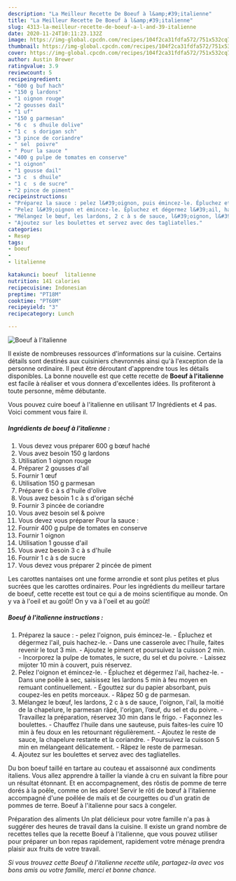 ```yaml
---
description: "La Meilleur Recette De Boeuf à l&amp;#39;italienne"
title: "La Meilleur Recette De Boeuf à l&amp;#39;italienne"
slug: 4313-la-meilleur-recette-de-boeuf-a-l-and-39-italienne
date: 2020-11-24T10:11:23.132Z
image: https://img-global.cpcdn.com/recipes/104f2ca31fdfa572/751x532cq70/boeuf-a-litalienne-photo-principale-de-la-recette.jpg
thumbnail: https://img-global.cpcdn.com/recipes/104f2ca31fdfa572/751x532cq70/boeuf-a-litalienne-photo-principale-de-la-recette.jpg
cover: https://img-global.cpcdn.com/recipes/104f2ca31fdfa572/751x532cq70/boeuf-a-litalienne-photo-principale-de-la-recette.jpg
author: Austin Brewer
ratingvalue: 3.9
reviewcount: 5
recipeingredient:
- "600 g buf hach"
- "150 g lardons"
- "1 oignon rouge"
- "2 gousses dail"
- "1 uf"
- "150 g parmesan"
- "6 c  s dhuile dolive"
- "1 c  s dorigan sch"
- "3 pince de coriandre"
- " sel  poivre"
- " Pour la sauce "
- "400 g pulpe de tomates en conserve"
- "1 oignon"
- "1 gousse dail"
- "3 c  s dhuile"
- "1 c  s de sucre"
- "2 pince de piment"
recipeinstructions:
- "Préparez la sauce : pelez l&#39;oignon, puis émincez-le. Épluchez et dégermez l&#39;ail, puis hachez-le. Dans une casserole avec l&#39;huile, faites revenir le tout 3 min. Ajoutez le piment et poursuivez la cuisson 2 min. Incorporez la pulpe de tomates, le sucre, du sel et du poivre. Laissez mijoter 10 min à couvert, puis réservez."
- "Pelez l&#39;oignon et émincez-le. Épluchez et dégermez l&#39;ail, hachez-le. Dans une poêle à sec, saisissez les lardons 5 min à feu moyen en remuant continuellement. Égouttez sur du papier absorbant, puis coupez-les en petits morceaux. Râpez 50 g de parmesan."
- "Mélangez le bœuf, les lardons, 2 c à s de sauce, l&#39;oignon, l&#39;ail, la moitié de la chapelure, le parmesan râpé, l&#39;origan, l’œuf, du sel et du poivre. Travaillez la préparation, réservez 30 min dans le frigo. Façonnez les boulettes. Chauffez l&#39;huile dans une sauteuse, puis faites-les cuire 10 min à feu doux en les retournant régulièrement. Ajoutez le reste de sauce, la chapelure restante et la coriandre. Poursuivez la cuisson 5 min en mélangeant délicatement. Râpez le reste de parmesan."
- "Ajoutez sur les boulettes et servez avec des tagliatelles."
categories:
- Resep
tags:
- boeuf
- 
- litalienne

katakunci: boeuf  litalienne 
nutrition: 141 calories
recipecuisine: Indonesian
preptime: "PT18M"
cooktime: "PT60M"
recipeyield: "3"
recipecategory: Lunch

---
```



![Boeuf à l&#39;italienne](https://img-global.cpcdn.com/recipes/104f2ca31fdfa572/751x532cq70/boeuf-a-litalienne-photo-principale-de-la-recette.jpg)

Il existe de nombreuses ressources d'informations sur la cuisine. Certains détails sont destinés aux cuisiniers chevronnés ainsi qu'à l'exception de la personne ordinaire. Il peut être déroutant d'apprendre tous les détails disponibles. La bonne nouvelle est que cette recette de <strong> Boeuf à l&#39;italienne </strong> est facile à réaliser et vous donnera d'excellentes idées. Ils profiteront à toute personne, même débutante.

<!--inarticleads1-->

Vous pouvez cuire boeuf à l&#39;italienne en utilisant 17 Ingrédients et 4 pas. Voici comment vous faire il.

##### Ingrédients de boeuf à l&#39;italienne :

1. Vous devez vous préparer 600 g bœuf haché
1. Vous avez besoin 150 g lardons
1. Utilisation 1 oignon rouge
1. Préparer 2 gousses d&#39;ail
1. Fournir 1 œuf
1. Utilisation 150 g parmesan
1. Préparer 6 c à s d&#39;huile d&#39;olive
1. Vous avez besoin 1 c à s d&#39;origan séché
1. Fournir 3 pincée de coriandre
1. Vous avez besoin  sel &amp; poivre
1. Vous devez vous préparer  Pour la sauce :
1. Fournir 400 g pulpe de tomates en conserve
1. Fournir 1 oignon
1. Utilisation 1 gousse d&#39;ail
1. Vous avez besoin 3 c à s d&#39;huile
1. Fournir 1 c à s de sucre
1. Vous devez vous préparer 2 pincée de piment


Les carottes nantaises ont une forme arrondie et sont plus petites et plus sucrées que les carottes ordinaires. Pour les ingrédients du meilleur tartare de boeuf, cette recette est tout ce qui a de moins scientifique au monde. On y va à l&#39;oeil et au goût! On y va à l&#39;oeil et au goût! 

<!--inarticleads2-->

##### Boeuf à l&#39;italienne instructions :

1. Préparez la sauce : - pelez l&#39;oignon, puis émincez-le. - Épluchez et dégermez l&#39;ail, puis hachez-le. - Dans une casserole avec l&#39;huile, faites revenir le tout 3 min. - Ajoutez le piment et poursuivez la cuisson 2 min. - Incorporez la pulpe de tomates, le sucre, du sel et du poivre. - Laissez mijoter 10 min à couvert, puis réservez.
1. Pelez l&#39;oignon et émincez-le. - Épluchez et dégermez l&#39;ail, hachez-le. - Dans une poêle à sec, saisissez les lardons 5 min à feu moyen en remuant continuellement. - Égouttez sur du papier absorbant, puis coupez-les en petits morceaux. - Râpez 50 g de parmesan.
1. Mélangez le bœuf, les lardons, 2 c à s de sauce, l&#39;oignon, l&#39;ail, la moitié de la chapelure, le parmesan râpé, l&#39;origan, l’œuf, du sel et du poivre. - Travaillez la préparation, réservez 30 min dans le frigo. - Façonnez les boulettes. - Chauffez l&#39;huile dans une sauteuse, puis faites-les cuire 10 min à feu doux en les retournant régulièrement. - Ajoutez le reste de sauce, la chapelure restante et la coriandre. - Poursuivez la cuisson 5 min en mélangeant délicatement. - Râpez le reste de parmesan.
1. Ajoutez sur les boulettes et servez avec des tagliatelles.


Du bon boeuf taillé en tartare au couteau et assaisonné aux condiments italiens. Vous allez apprendre à tailler la viande à cru en suivant la fibre pour un résultat étonnant. Et en accompagnement, des rôstis de pomme de terre dorés à la poêle, comme on les adore! Servir le rôti de bœuf à l&#39;italienne accompagné d&#39;une poêlée de maïs et de courgettes ou d&#39;un gratin de pommes de terre. Boeuf à l&#39;italienne pour sacs à congeler. 

<!--inarticleads1-->

<p>
Préparation des aliments Un plat délicieux pour votre famille n'a pas à suggérer des heures de travail dans la cuisine. Il existe un grand nombre de recettes telles que la recette Boeuf à l&#39;italienne, que vous pouvez utiliser pour préparer un bon repas rapidement, rapidement votre ménage prendra plaisir aux fruits de votre travail.
</p>

<p>
<i>Si vous trouvez cette Boeuf à l&#39;italienne recette utile, partagez-la avec vos bons amis ou votre famille, merci et bonne chance.</i>
</p>
